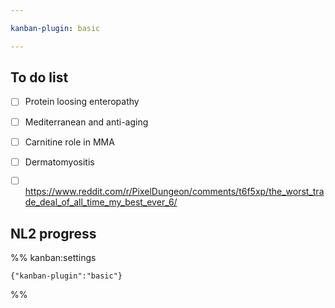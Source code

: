 ```yaml
---

kanban-plugin: basic

---
```


## To do list

- [ ] Protein loosing enteropathy
- [ ] Mediterranean and anti-aging
- [ ] Carnitine role in MMA
- [ ] Dermatomyositis
- [ ] https://www.reddit.com/r/PixelDungeon/comments/t6f5xp/the_worst_trade_deal_of_all_time_my_best_ever_6/


## NL2 progress





%% kanban:settings
```
{"kanban-plugin":"basic"}
```
%%